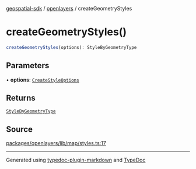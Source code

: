 [geospatial-sdk](../../index.md) / [openlayers](../index.md) / createGeometryStyles

# createGeometryStyles()

```ts
createGeometryStyles(options): StyleByGeometryType
```

## Parameters

• **options**: [`CreateStyleOptions`](../interfaces/CreateStyleOptions.md)

## Returns

[`StyleByGeometryType`](../interfaces/StyleByGeometryType.md)

## Source

[packages/openlayers/lib/map/styles.ts:17](https://github.com/jahow/geospatial-sdk/blob/eda8b4f/packages/openlayers/lib/map/styles.ts#L17)

***

Generated using [typedoc-plugin-markdown](https://www.npmjs.com/package/typedoc-plugin-markdown) and [TypeDoc](https://typedoc.org/)
